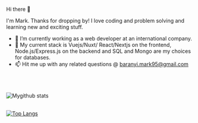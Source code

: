 Hi there 👋

I'm Mark. Thanks for dropping by! I love coding and problem solving and learning new and exciting stuff.

- 🔭 I’m currently working as a web developer at an international company.
- 🌱 My current stack is Vuejs/Nuxt/ React/Nextjs on the frontend, Node.js/Express.js on the backend and SQL and Mongo are my choices for databases.
- 📫 Hit me up with any related questions @ baranyi.mark95@gmail.com

<br></br>

![Mygithub stats](https://github-readme-stats.vercel.app/api?username=GoOsTT&hide=contribs,prs&theme=dark)<br></br>


[![Top Langs](https://github-readme-stats.vercel.app/api/top-langs/?username=GoOsTT)](https://github.com/anuraghazra/github-readme-stats)
